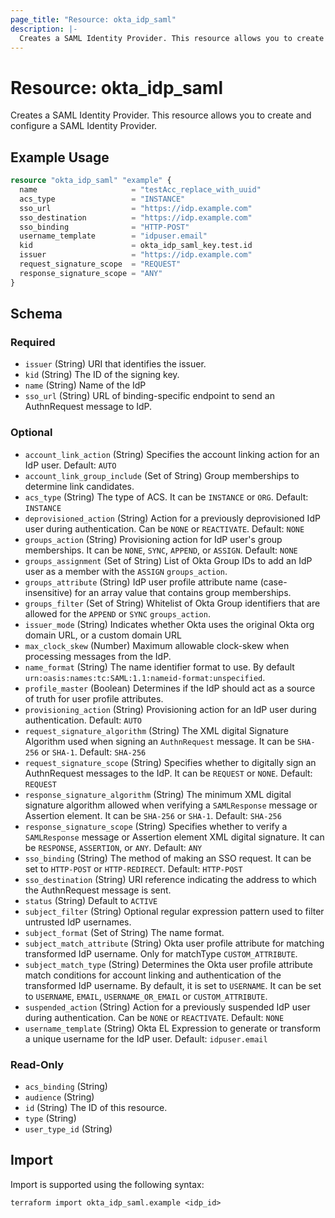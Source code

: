 ```yaml
---
page_title: "Resource: okta_idp_saml"
description: |-
  Creates a SAML Identity Provider. This resource allows you to create and configure a SAML Identity Provider.
---
```


# Resource: okta_idp_saml

Creates a SAML Identity Provider. This resource allows you to create and configure a SAML Identity Provider.

## Example Usage

```terraform
resource "okta_idp_saml" "example" {
  name                     = "testAcc_replace_with_uuid"
  acs_type                 = "INSTANCE"
  sso_url                  = "https://idp.example.com"
  sso_destination          = "https://idp.example.com"
  sso_binding              = "HTTP-POST"
  username_template        = "idpuser.email"
  kid                      = okta_idp_saml_key.test.id
  issuer                   = "https://idp.example.com"
  request_signature_scope  = "REQUEST"
  response_signature_scope = "ANY"
}
```

<!-- schema generated by tfplugindocs -->
## Schema

### Required

- `issuer` (String) URI that identifies the issuer.
- `kid` (String) The ID of the signing key.
- `name` (String) Name of the IdP
- `sso_url` (String) URL of binding-specific endpoint to send an AuthnRequest message to IdP.

### Optional

- `account_link_action` (String) Specifies the account linking action for an IdP user. Default: `AUTO`
- `account_link_group_include` (Set of String) Group memberships to determine link candidates.
- `acs_type` (String) The type of ACS. It can be `INSTANCE` or `ORG`. Default: `INSTANCE`
- `deprovisioned_action` (String) Action for a previously deprovisioned IdP user during authentication. Can be `NONE` or `REACTIVATE`. Default: `NONE`
- `groups_action` (String) Provisioning action for IdP user's group memberships. It can be `NONE`, `SYNC`, `APPEND`, or `ASSIGN`. Default: `NONE`
- `groups_assignment` (Set of String) List of Okta Group IDs to add an IdP user as a member with the `ASSIGN` `groups_action`.
- `groups_attribute` (String) IdP user profile attribute name (case-insensitive) for an array value that contains group memberships.
- `groups_filter` (Set of String) Whitelist of Okta Group identifiers that are allowed for the `APPEND` or `SYNC` `groups_action`.
- `issuer_mode` (String) Indicates whether Okta uses the original Okta org domain URL, or a custom domain URL
- `max_clock_skew` (Number) Maximum allowable clock-skew when processing messages from the IdP.
- `name_format` (String) The name identifier format to use. By default `urn:oasis:names:tc:SAML:1.1:nameid-format:unspecified`.
- `profile_master` (Boolean) Determines if the IdP should act as a source of truth for user profile attributes.
- `provisioning_action` (String) Provisioning action for an IdP user during authentication. Default: `AUTO`
- `request_signature_algorithm` (String) The XML digital Signature Algorithm used when signing an `AuthnRequest` message. It can be `SHA-256` or `SHA-1`. Default: `SHA-256`
- `request_signature_scope` (String) Specifies whether to digitally sign an AuthnRequest messages to the IdP. It can be `REQUEST` or `NONE`. Default: `REQUEST`
- `response_signature_algorithm` (String) The minimum XML digital signature algorithm allowed when verifying a `SAMLResponse` message or Assertion element. It can be `SHA-256` or `SHA-1`. Default: `SHA-256`
- `response_signature_scope` (String) Specifies whether to verify a `SAMLResponse` message or Assertion element XML digital signature. It can be `RESPONSE`, `ASSERTION`, or `ANY`. Default: `ANY`
- `sso_binding` (String) The method of making an SSO request. It can be set to `HTTP-POST` or `HTTP-REDIRECT`. Default: `HTTP-POST`
- `sso_destination` (String) URI reference indicating the address to which the AuthnRequest message is sent.
- `status` (String) Default to `ACTIVE`
- `subject_filter` (String) Optional regular expression pattern used to filter untrusted IdP usernames.
- `subject_format` (Set of String) The name format.
- `subject_match_attribute` (String) Okta user profile attribute for matching transformed IdP username. Only for matchType `CUSTOM_ATTRIBUTE`.
- `subject_match_type` (String) Determines the Okta user profile attribute match conditions for account linking and authentication of the transformed IdP username. By default, it is set to `USERNAME`. It can be set to `USERNAME`, `EMAIL`, `USERNAME_OR_EMAIL` or `CUSTOM_ATTRIBUTE`.
- `suspended_action` (String) Action for a previously suspended IdP user during authentication. Can be `NONE` or `REACTIVATE`. Default: `NONE`
- `username_template` (String) Okta EL Expression to generate or transform a unique username for the IdP user. Default: `idpuser.email`

### Read-Only

- `acs_binding` (String)
- `audience` (String)
- `id` (String) The ID of this resource.
- `type` (String)
- `user_type_id` (String)

## Import

Import is supported using the following syntax:

```shell
terraform import okta_idp_saml.example <idp_id>
```
